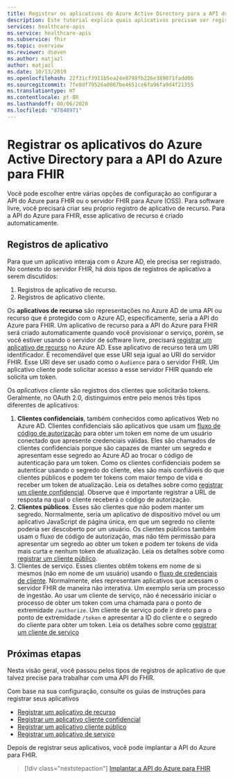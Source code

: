 ```yaml
---
title: Registrar os aplicativos do Azure Active Directory para a API do Azure para FHIR
description: Este tutorial explica quais aplicativos precisam ser registrados para a API do Azure para FHIR e o servidor FHIR para Azure.
services: healthcare-apis
ms.service: healthcare-apis
ms.subservice: fhir
ms.topic: overview
ms.reviewer: dseven
ms.author: matjazl
author: matjazl
ms.date: 10/13/2019
ms.openlocfilehash: 22f31cf3911b5ea24e8798fb226e389071fadd0b
ms.sourcegitcommit: 7fe8df79526a0067be4651ce6fa96fa9d4f21355
ms.translationtype: HT
ms.contentlocale: pt-BR
ms.lasthandoff: 08/06/2020
ms.locfileid: "87848971"
---
```

# <a name="register-the-azure-active-directory-apps-for-azure-api-for-fhir"></a>Registrar os aplicativos do Azure Active Directory para a API do Azure para FHIR

Você pode escolher entre várias opções de configuração ao configurar a API do Azure para FHIR ou o servidor FHIR para Azure (OSS). Para software livre, você precisará criar seu próprio registro de aplicativo de recurso. Para a API do Azure para FHIR, esse aplicativo de recurso é criado automaticamente.

## <a name="application-registrations"></a>Registros de aplicativo

Para que um aplicativo interaja com o Azure AD, ele precisa ser registrado. No contexto do servidor FHIR, há dois tipos de registros de aplicativo a serem discutidos:

1. Registros de aplicativo de recurso.
1. Registros de aplicativo cliente.

Os **aplicativos de recurso** são representações no Azure AD de uma API ou recurso que é protegido com o Azure AD, especificamente, seria a API do Azure para FHIR. Um aplicativo de recurso para a API do Azure para FHIR será criado automaticamente quando você provisionar o serviço, porém, se você estiver usando o servidor de software livre, precisará [registrar um aplicativo de recurso](register-resource-azure-ad-client-app.md) no Azure AD. Esse aplicativo de recurso terá um URI identificador. É recomendável que esse URI seja igual ao URI do servidor FHIR. Esse URI deve ser usado como o `Audience` para o servidor FHIR. Um aplicativo cliente pode solicitar acesso a esse servidor FHIR quando ele solicita um token.

Os *aplicativos cliente* são registros dos clientes que solicitarão tokens. Geralmente, no OAuth 2.0, distinguimos entre pelo menos três tipos diferentes de aplicativos:

1. **Clientes confidenciais**, também conhecidos como aplicativos Web no Azure AD. Clientes confidenciais são aplicativos que usam um [fluxo de código de autorização](https://docs.microsoft.com/azure/active-directory/develop/v1-protocols-oauth-code) para obter um token em nome de um usuário conectado que apresente credenciais válidas. Eles são chamados de clientes confidenciais porque são capazes de manter um segredo e apresentam esse segredo ao Azure AD ao trocar o código de autenticação para um token. Como os clientes confidenciais podem se autenticar usando o segredo do cliente, eles são mais confiáveis do que clientes públicos e podem ter tokens com maior tempo de vida e receber um token de atualização. Leia os detalhes sobre como [registrar um cliente confidencial](register-confidential-azure-ad-client-app.md). Observe que é importante registrar a URL de resposta na qual o cliente receberá o código de autorização.
1. **Clientes públicos**. Esses são clientes que não podem manter um segredo. Normalmente, seria um aplicativo de dispositivo móvel ou um aplicativo JavaScript de página única, em que um segredo no cliente poderia ser descoberto por um usuário. Os clientes públicos também usam o fluxo de código de autorização, mas não têm permissão para apresentar um segredo ao obter um token e podem ter tokens de vida mais curta e nenhum token de atualização. Leia os detalhes sobre como [registrar um cliente público](register-public-azure-ad-client-app.md).
1. Clientes de serviço. Esses clientes obtêm tokens em nome de si mesmos (não em nome de um usuário) usando o [fluxo de credenciais de cliente](https://docs.microsoft.com/azure/active-directory/develop/v1-oauth2-client-creds-grant-flow). Normalmente, eles representam aplicativos que acessam o servidor FHIR de maneira não interativa. Um exemplo seria um processo de ingestão. Ao usar um cliente de serviço, não é necessário iniciar o processo de obter um token com uma chamada para o ponto de extremidade `/authorize`. Um cliente de serviço pode ir direto para o ponto de extremidade `/token` e apresentar a ID do cliente e o segredo do cliente para obter um token. Leia os detalhes sobre como [registrar um cliente de serviço](register-service-azure-ad-client-app.md)

## <a name="next-steps"></a>Próximas etapas

Nesta visão geral, você passou pelos tipos de registros de aplicativo de que talvez precise para trabalhar com uma API do FHIR.

Com base na sua configuração, consulte os guias de instruções para registrar seus aplicativos

* [Registrar um aplicativo de recurso](register-resource-azure-ad-client-app.md)
* [Registrar um aplicativo cliente confidencial](register-confidential-azure-ad-client-app.md)
* [Registrar um aplicativo cliente público](register-public-azure-ad-client-app.md)
* [Registrar um aplicativo de serviço](register-service-azure-ad-client-app.md)

Depois de registrar seus aplicativos, você pode implantar a API do Azure para FHIR.

>[!div class="nextstepaction"]
>[Implantar a API do Azure para FHIR](fhir-paas-powershell-quickstart.md)